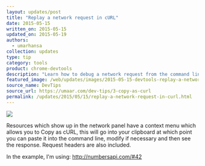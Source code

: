 ```yaml
---
layout: updates/post
title: "Replay a network request in cURL"
date: 2015-05-15
written_on: 2015-05-15
updated_on: 2015-05-19
authors:
  - umarhansa
collection: updates
type: tip
category: tools
product: chrome-devtools
description: "Learn how to debug a network request from the command line."
featured_image: /web/updates/images/2015-05-15-devtools-replay-a-network-request-in-curl/copy-as-curl.gif
source_name: DevTips
source_url: https://umaar.com/dev-tips/3-copy-as-curl
permalink: /updates/2015/05/15/replay-a-network-request-in-curl.html
---
```

<img src="/web/updates/images/2015-05-15-devtools-replay-a-network-request-in-curl/copy-as-curl.gif">

Resources which show up in the network panel have a context menu which allows you to Copy as cURL, this will go into your clipboard at which point you can paste it into the command line, modify if necessary and then see the response. Request headers are also included.

In the example, I'm using: <a href="http://numbersapi.com/#42">http://numbersapi.com/#42</a>
